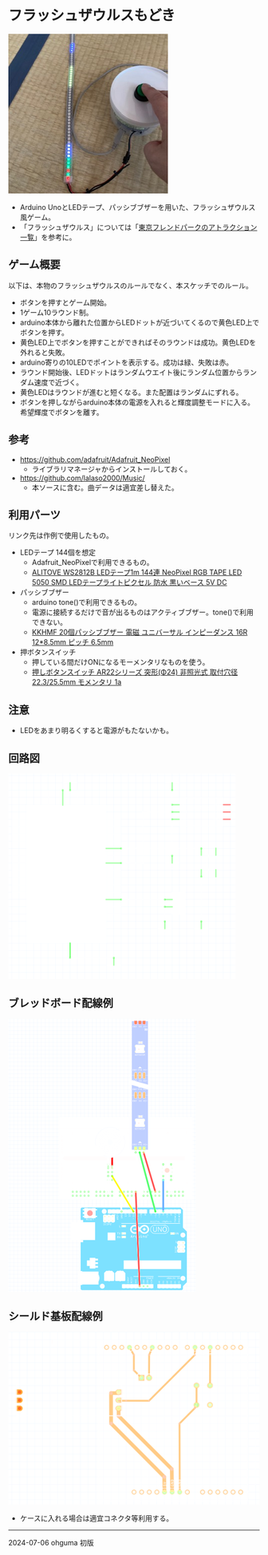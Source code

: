 # フラッシュザウルスもどき

<img src="./documents/photo202407.jpg">

- Arduino UnoとLEDテープ、パッシブブザーを用いた、フラッシュザウルス風ゲーム。
- 「フラッシュザウルス」については「[東京フレンドパークのアトラクション一覧](https://ja.wikipedia.org/wiki/%E6%9D%B1%E4%BA%AC%E3%83%95%E3%83%AC%E3%83%B3%E3%83%89%E3%83%91%E3%83%BC%E3%82%AF%E3%81%AE%E3%82%A2%E3%83%88%E3%83%A9%E3%82%AF%E3%82%B7%E3%83%A7%E3%83%B3%E4%B8%80%E8%A6%A7)」を参考に。

## ゲーム概要
以下は、本物のフラッシュザウルスのルールでなく、本スケッチでのルール。
+ ボタンを押すとゲーム開始。
+ 1ゲーム10ラウンド制。
+ arduino本体から離れた位置からLEDドットが近づいてくるので黄色LED上でボタンを押す。
+ 黄色LED上でボタンを押すことができればそのラウンドは成功。黄色LEDを外れると失敗。
+ arduino寄りの10LEDでポイントを表示する。成功は緑、失敗は赤。
+ ラウンド開始後、LEDドットはランダムウエイト後にランダム位置からランダム速度で近づく。
+ 黄色LEDはラウンドが進むと短くなる。また配置はランダムにずれる。
+ ボタンを押しながらarduino本体の電源を入れると輝度調整モードに入る。希望輝度でボタンを離す。

## 参考
- https://github.com/adafruit/Adafruit_NeoPixel
  - ライブラリマネージャからインストールしておく。
- https://github.com/lalaso2000/Music/
  - 本ソースに含む。曲データは適宜差し替えた。

## 利用パーツ
リンク先は作例で使用したもの。
+ LEDテープ 144個を想定
  - Adafruit_NeoPixelで利用できるもの。
  - [ALITOVE WS2812B LEDテープ1m 144連 NeoPixel RGB TAPE LED 5050 SMD LEDテープライトピクセル 防水 黒いベース 5V DC](https://www.amazon.co.jp/dp/B01MYT6JH9/)
+ パッシブブザー
  - arduino tone()で利用できるもの。
  - 電源に接続するだけで音が出るものはアクティブブザー。tone()で利用できない。
  - [KKHMF 20個パッシブブザー 電磁 ユニバーサル インピーダンス 16R 12*8.5mm ピッチ 6.5mm](https://www.amazon.co.jp/gp/product/B08LB2GYD1/)
+ 押ボタンスイッチ
  - 押している間だけONになるモーメンタリなものを使う。
  - [押しボタンスイッチ AR22シリーズ 突形(Φ24) 非照光式 取付穴径22.3/25.5mm モメンタリ 1a](https://www.monotaro.com/p/3492/4644/)


## 注意
+ LEDをあまり明るくすると電源がもたないかも。


## 回路図

<img src="./documents/schema202407.png">

## ブレッドボード配線例

<img src="./documents/breadboard202407.png">

## シールド基板配線例

<img src="./documents/pcb202407.png">

- ケースに入れる場合は適宜コネクタ等利用する。


----

2024-07-06 ohguma 初版